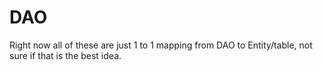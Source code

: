 # DAO

Right now all of these are just 1 to 1 mapping from DAO to Entity/table, not sure if that is the
best idea.